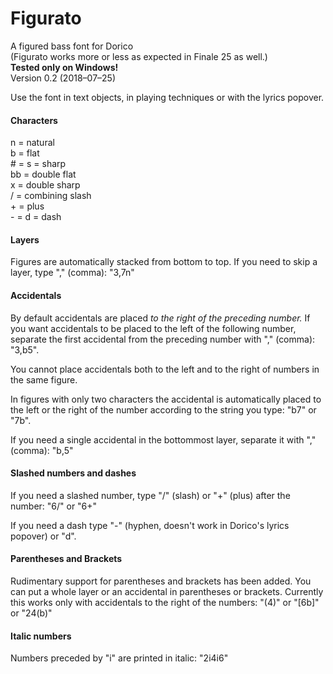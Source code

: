 # Figurato
A figured bass font for Dorico  
(Figurato works more or less as expected in Finale 25 as well.)  
**Tested only on Windows!**  
Version 0.2 (2018–07–25)

Use the font in text objects, in playing techniques or with the lyrics popover.  

#### Characters
n = natural  
b = flat  
\# = s = sharp  
bb = double flat  
x = double sharp  
/ = combining slash  
\+ = plus  
\- = d = dash

#### Layers
Figures are automatically stacked from bottom to top. If you need to skip a layer, type "," (comma): "3,7n"

#### Accidentals
By default accidentals are placed *to the right of the preceding number.* If you want accidentals to be placed to the left of the following number, separate the first accidental from the preceding number with "," (comma): "3,b5".

You cannot place accidentals both to the left and to the right of numbers in the same figure.

In figures with only two characters the accidental is automatically placed to the left or the right of the number according to the string you type: "b7" or "7b".

If you need a single accidental in the bottommost layer, separate it with "," (comma): "b,5"

#### Slashed numbers and dashes
If you need a slashed number, type "/" (slash) or "+" (plus) after the number: "6/" or "6+"

If you need a dash type "-" (hyphen, doesn't work in Dorico's lyrics popover) or "d".

#### Parentheses and Brackets
Rudimentary support for parentheses and brackets has been added. You can put a whole layer or an accidental in parentheses or brackets. Currently this works only with accidentals to the right of the numbers: "(4)" or "[6b]" or "24(b)"

#### Italic numbers
Numbers preceded by "i" are printed in italic: "2i4i6"

